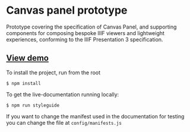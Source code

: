 # Canvas panel prototype
Prototype covering the specification of Canvas Panel, and supporting components 
for composing bespoke IIIF viewers and lightweight experiences, conforming to the
IIIF Presentation 3 specification.

## [View demo](https://canvas-panel-proto.netlify.com/)

To install the project, run from the root
```
$ npm install
```

To get the live-documentation running locally:
```
$ npm run styleguide
```

If you want to change the manifest used in the documentation for testing you
can change the file at `config/manifests.js`
